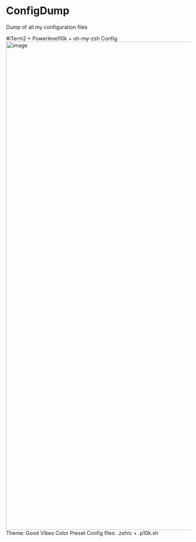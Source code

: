 # ConfigDump
Dump of all my configuration files

#iTerm2 + Powerlevel10k + oh-my-zsh Config
<img width="1332" alt="image" src="https://user-images.githubusercontent.com/12200870/223649578-347078c5-2a70-47e9-ab43-bb5c88571e9a.png">
Theme: Good Vibes Color Preset
Config files: .zshrc + .p10k.sh
